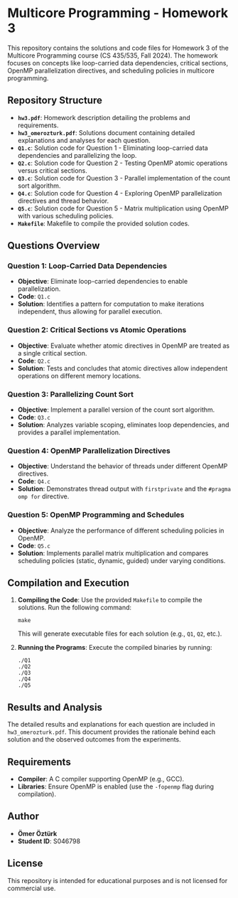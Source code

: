 # Multicore Programming - Homework 3

This repository contains the solutions and code files for Homework 3 of the Multicore Programming course (CS 435/535, Fall 2024). The homework focuses on concepts like loop-carried data dependencies, critical sections, OpenMP parallelization directives, and scheduling policies in multicore programming.

## Repository Structure

- **`hw3.pdf`**: Homework description detailing the problems and requirements.
- **`hw3_omerozturk.pdf`**: Solutions document containing detailed explanations and analyses for each question.
- **`Q1.c`**: Solution code for Question 1 - Eliminating loop-carried data dependencies and parallelizing the loop.
- **`Q2.c`**: Solution code for Question 2 - Testing OpenMP atomic operations versus critical sections.
- **`Q3.c`**: Solution code for Question 3 - Parallel implementation of the count sort algorithm.
- **`Q4.c`**: Solution code for Question 4 - Exploring OpenMP parallelization directives and thread behavior.
- **`Q5.c`**: Solution code for Question 5 - Matrix multiplication using OpenMP with various scheduling policies.
- **`Makefile`**: Makefile to compile the provided solution codes.

## Questions Overview

### Question 1: Loop-Carried Data Dependencies
- **Objective**: Eliminate loop-carried dependencies to enable parallelization.
- **Code**: `Q1.c`
- **Solution**: Identifies a pattern for computation to make iterations independent, thus allowing for parallel execution.

### Question 2: Critical Sections vs Atomic Operations
- **Objective**: Evaluate whether atomic directives in OpenMP are treated as a single critical section.
- **Code**: `Q2.c`
- **Solution**: Tests and concludes that atomic directives allow independent operations on different memory locations.

### Question 3: Parallelizing Count Sort
- **Objective**: Implement a parallel version of the count sort algorithm.
- **Code**: `Q3.c`
- **Solution**: Analyzes variable scoping, eliminates loop dependencies, and provides a parallel implementation.

### Question 4: OpenMP Parallelization Directives
- **Objective**: Understand the behavior of threads under different OpenMP directives.
- **Code**: `Q4.c`
- **Solution**: Demonstrates thread output with `firstprivate` and the `#pragma omp for` directive.

### Question 5: OpenMP Programming and Schedules
- **Objective**: Analyze the performance of different scheduling policies in OpenMP.
- **Code**: `Q5.c`
- **Solution**: Implements parallel matrix multiplication and compares scheduling policies (static, dynamic, guided) under varying conditions.

## Compilation and Execution

1. **Compiling the Code**:
   Use the provided `Makefile` to compile the solutions. Run the following command:
   ```
   make
   ```
   This will generate executable files for each solution (e.g., `Q1`, `Q2`, etc.).

2. **Running the Programs**:
   Execute the compiled binaries by running:
   ```
   ./Q1
   ./Q2
   ./Q3
   ./Q4
   ./Q5
   ```

## Results and Analysis
The detailed results and explanations for each question are included in `hw3_omerozturk.pdf`. This document provides the rationale behind each solution and the observed outcomes from the experiments.

## Requirements

- **Compiler**: A C compiler supporting OpenMP (e.g., GCC).
- **Libraries**: Ensure OpenMP is enabled (use the `-fopenmp` flag during compilation).

## Author
- **Ömer Öztürk**
- **Student ID**: S046798

## License
This repository is intended for educational purposes and is not licensed for commercial use.

